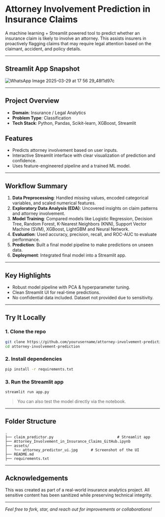 # Attorney Involvement Prediction in Insurance Claims

A machine learning + Streamlit powered tool to predict whether an insurance claim is likely to involve an attorney. This assists insurers in proactively flagging claims that may require legal attention based on the claimant, accident, and policy details.

---

## Streamlit App Snapshot

![WhatsApp Image 2025-03-29 at 17 56 29_48f1d97c](https://github.com/user-attachments/assets/9ae6174a-1c96-47f6-bd29-4a0642a42a00)

---

## Project Overview

- **Domain**: Insurance / Legal Analytics  
- **Problem Type**: Classification  
- **Tech Stack**: Python, Pandas, Scikit-learn, XGBoost, Streamlit 

## Features

- Predicts attorney involvement based on user inputs.
- Interactive Streamlit interface with clear visualization of prediction and confidence.
- Uses feature-engineered pipeline and a trained ML model.

---

## Workflow Summary

1. **Data Preprocessing**: Handled missing values, encoded categorical variables, and scaled numerical features.
2. **Exploratory Data Analysis (EDA)**: Uncovered insights on claim patterns and attorney involvement.
3. **Model Training**: Compared models like Logistic Regression, Decision Tree, Random Forest, K-Nearest Neighbors (KNN), Support Vector Machine (SVM), XGBoost, LightGBM and Neural Network.
4. **Evaluation**: Used accuracy, precision, recall, and ROC-AUC to evaluate performance.
5. **Prediction**: Built a final model pipeline to make predictions on unseen data.
6. **Deployment**: Integrated final model into a Streamlit app.

---

## Key Highlights

- Robust model pipeline with PCA & hyperparameter tuning.
- Clean Streamlit UI for real-time predictions.
- No confidential data included. Dataset not provided due to sensitivity.

---

## Try It Locally

### 1. Clone the repo

```bash
git clone https://github.com/yourusername/attorney-involvement-prediction.git
cd attorney-involvement-prediction
```

### 2. Install dependencies

```bash
pip install -r requirements.txt
```

### 3. Run the Streamlit app

```bash
streamlit run app.py
```

> You can also test the model directly via the notebook.

---

## Folder Structure

```
.
├── claim_predictor.py                             # Streamlit app
├── Attorney_Involvement_in_Insurance_Claims_GitHub.ipynb
├── assets/
│   └── attorney_predictor_ui.jpg      # Screenshot of the UI
├── README.md
├── requirements.txt
```

---

## Acknowledgements

This was created as part of a real-world insurance analytics project. All sensitive content has been sanitized while preserving technical integrity.

---

*Feel free to fork, star, and reach out for improvements or collaborations!*
